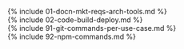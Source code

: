{% include 01-docn-mkt-reqs-arch-tools.md %} <br>
{% include 02-code-build-deploy.md %} <br>
{% include 91-git-commands-per-use-case.md %} <br>
{% include 92-npm-commands.md %}
